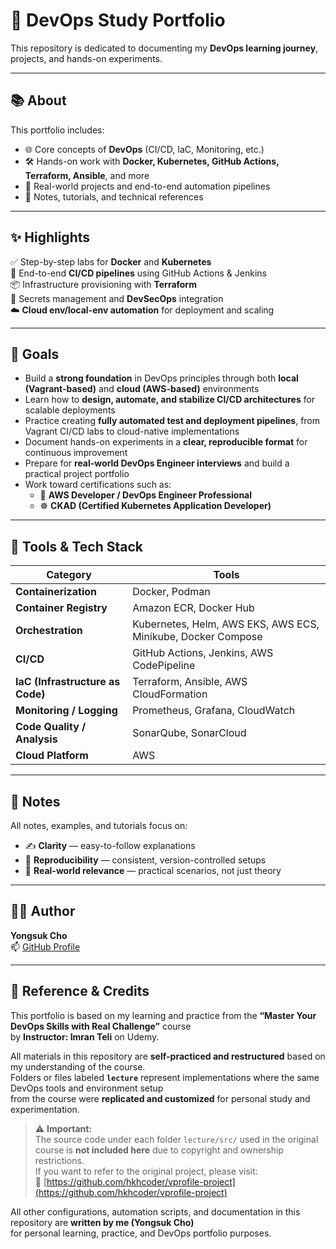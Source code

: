 # 🚀 DevOps Study Portfolio

This repository is dedicated to documenting my **DevOps learning journey**, projects, and hands-on experiments.

---

## 📚 About

This portfolio includes:

- 🌐 Core concepts of **DevOps** (CI/CD, IaC, Monitoring, etc.)
- 🛠️ Hands-on work with **Docker, Kubernetes, GitHub Actions, Terraform, Ansible**, and more
- 🧪 Real-world projects and end-to-end automation pipelines
- 📑 Notes, tutorials, and technical references

---

## ✨ Highlights

✅ Step-by-step labs for **Docker** and **Kubernetes**  
🔄 End-to-end **CI/CD pipelines** using GitHub Actions & Jenkins  
📦 Infrastructure provisioning with **Terraform**  
🔐 Secrets management and **DevSecOps** integration  
☁️ **Cloud env/local-env automation** for deployment and scaling  

---

## 🎯 Goals

- Build a **strong foundation** in DevOps principles through both **local (Vagrant-based)** and **cloud (AWS-based)** environments  
- Learn how to **design, automate, and stabilize CI/CD architectures** for scalable deployments  
- Practice creating **fully automated test and deployment pipelines**, from Vagrant CI/CD labs to cloud-native implementations  
- Document hands-on experiments in a **clear, reproducible format** for continuous improvement  
- Prepare for **real-world DevOps Engineer interviews** and build a practical project portfolio  
- Work toward certifications such as:
  - 🧾 **AWS Developer / DevOps Engineer Professional**
  - ☸️ **CKAD (Certified Kubernetes Application Developer)**
  
---

## 🔧 Tools & Tech Stack

| Category | Tools |
|-----------|--------|
| **Containerization** | Docker, Podman |
| **Container Registry** | Amazon ECR, Docker Hub |
| **Orchestration** | Kubernetes, Helm, AWS EKS, AWS ECS, Minikube, Docker Compose |
| **CI/CD** | GitHub Actions, Jenkins, AWS CodePipeline |
| **IaC (Infrastructure as Code)** | Terraform, Ansible, AWS CloudFormation |
| **Monitoring / Logging** | Prometheus, Grafana, CloudWatch |
| **Code Quality / Analysis** | SonarQube, SonarCloud |
| **Cloud Platform** | AWS |

---

## 📌 Notes

All notes, examples, and tutorials focus on:

- ✍️ **Clarity** — easy-to-follow explanations  
- 🔁 **Reproducibility** — consistent, version-controlled setups  
- 🧩 **Real-world relevance** — practical scenarios, not just theory  

---

## 👨‍💻 Author

**Yongsuk Cho**  
📫 [GitHub Profile](https://github.com/Yongsnow)

---

## 📖 Reference & Credits

This portfolio is based on my learning and practice from the **“Master Your DevOps Skills with Real Challenge”** course  
by **Instructor: Imran Teli** on Udemy.

All materials in this repository are **self-practiced and restructured** based on my understanding of the course.  
Folders or files labeled **`lecture`** represent implementations where the same DevOps tools and environment setup  
from the course were **replicated and customized** for personal study and experimentation.

> ⚠️ **Important:**  
> The source code under each folder `lecture/src/` used in the original course is **not included here** due to copyright and ownership restrictions.  
> If you want to refer to the original project, please visit:  
> 🔗 [https://github.com/hkhcoder/vprofile-project](https://github.com/hkhcoder/vprofile-project)

All other configurations, automation scripts, and documentation in this repository are **written by me (Yongsuk Cho)**  
for personal learning, practice, and DevOps portfolio purposes.
